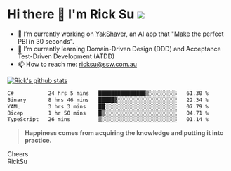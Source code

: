 # Hi there 👋 I'm Rick Su ![](https://komarev.com/ghpvc/?username=ricksu978)
<!--
**ricksu978/ricksu978** is a ✨ _special_ ✨ repository because its `README.md` (this file) appears on your GitHub profile.

Here are some ideas to get you started:
-->
- 🔭 I’m currently working on [YakShaver](https://yakshaver.ai/), an AI app that "Make the perfect PBI in 30 seconds".
- 🌱 I’m currently learning Domain-Driven Design (DDD) and Acceptance Test-Driven Development (ATDD)
- 📫 How to reach me: ricksu@ssw.com.au
<!--
- 👯 I’m looking to collaborate on ...
- 🤔 I’m looking for help with ...
- 💬 Ask me about ...
-->
<!--
- 😄 Pronouns: ...
- ⚡ Fun fact: ...
-->
[![Rick's github stats](https://github-readme-stats.vercel.app/api?username=ricksu978&theme=dark)](https://github.com/ricksu978/ricksu978)

<!--START_SECTION:waka-->

```txt
C#           24 hrs 5 mins   ███████████████▒░░░░░░░░░   61.30 %
Binary       8 hrs 46 mins   █████▓░░░░░░░░░░░░░░░░░░░   22.34 %
YAML         3 hrs 3 mins    ██░░░░░░░░░░░░░░░░░░░░░░░   07.79 %
Bicep        1 hr 50 mins    █▒░░░░░░░░░░░░░░░░░░░░░░░   04.71 %
TypeScript   26 mins         ▒░░░░░░░░░░░░░░░░░░░░░░░░   01.14 %
```

<!--END_SECTION:waka-->

> **Happiness comes from acquiring the knowledge and putting it into practice.**

Cheers  
RickSu 
